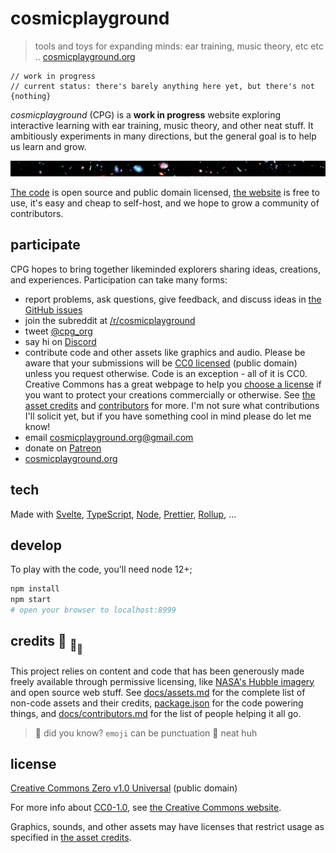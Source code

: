 # cosmicplayground

> tools and toys for expanding minds: ear training, music theory,
> etc etc .. [cosmicplayground.org](https://cosmicplayground.org)

```svelte
// work in progress
// current status: there's barely anything here yet, but there's not {nothing}
```

_cosmicplayground_ (CPG) is a **work in progress** website exploring interactive
learning with ear training, music theory, and other neat stuff.
It ambitiously experiments in many directions,
but the general goal is to help us learn and grow.

![galaxies](static/assets/space/galaxies-banner.jpg)

[The code](https://github.com/ryanatkn/cosmicplayground)
is open source and public domain licensed,
[the website](https://cosmicplayground.org) is free to use,
it's easy and cheap to self-host,
and we hope to grow a community of contributors.

## participate

CPG hopes to bring together likeminded explorers
sharing ideas, creations, and experiences. Participation can take many forms:

- report problems, ask questions, give feedback, and discuss ideas in
  [the GitHub issues](https://github.com/ryanatkn/cosmicplayground/issues)
- join the subreddit at [/r/cosmicplayground](https://reddit.com/r/cosmicplayground)
- tweet [@cpg_org](https://twitter.com/cpg_org)
- say hi on [Discord](https://discord.gg/57XP5Pv)
- contribute code and other assets like graphics and audio.
  Please be aware that your submissions will be [CC0 licensed](LICENSE)
  (public domain) unless you request otherwise.
  Code is an exception - all of it is CC0.
  Creative Commons has a great webpage to help you
  [choose a license](https://creativecommons.org/choose/)
  if you want to protect your creations commercially or otherwise.
  See [the asset credits](docs/assets.md) and
  [contributors](docs/contributors.md) for more.
  I'm not sure what contributions I'll solicit yet,
  but if you have something cool in mind please do let me know!
- email [cosmicplayground.org@gmail.com](mailto:cosmicplayground.org@gmail.com)
- donate on [Patreon](https://patreon.com/ryanatkn)
- [cosmicplayground.org](https://cosmicplayground.org)

## tech

Made with [Svelte](https://github.com/sveltejs/svelte),
[TypeScript](https://github.com/microsoft/TypeScript),
[Node](https://nodejs.org),
[Prettier](https://github.com/prettier/prettier),
[Rollup](https://github.com/rollup/rollup), ...

## develop

To play with the code, you'll need node 12+;

```bash
npm install
npm start
# open your browser to localhost:8999
```

## credits :turtle: <sub>:turtle:</sub><sub><sub>:turtle:</sub></sub>

This project relies on content and code that has been generously
made freely available through permissive licensing, like
[NASA's Hubble imagery](https://www.spacetelescope.org)
and open source web stuff.
See [docs/assets.md](docs/assets.md) for
the complete list of non-code assets and their credits,
[package.json](package.json) for the code powering things,
and [docs/contributors.md](docs/contributors.md)
for the list of people helping it all go.

> :rainbow: did you know? `emoji` can be punctuation :snail: neat huh

## license

[Creative Commons Zero v1.0 Universal](LICENSE) (public domain)

For more info about [CC0-1.0](https://creativecommons.org/publicdomain/zero/1.0/), see
[the Creative Commons website](https://creativecommons.org/share-your-work/public-domain/cc0).

Graphics, sounds, and other assets may have licenses that restrict usage
as specified in [the asset credits](docs/assets.md).
